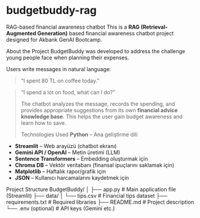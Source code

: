 # budgetbuddy-rag
RAG-based financial awareness chatbot
This is a **RAG (Retrieval-Augmented Generation)** based financial awareness chatbot project designed for Akbank GenAI Bootcamp.

About the Project
BudgetBuddy was developed to address the challenge young people face when planning their expenses.

Users write messages in natural language:

> “I spent 80 TL on coffee today.”

> “I spend a lot on food, what can I do?”
>
> The chatbot analyzes the message, records the spending, and provides appropriate suggestions from its own **financial advice knowledge base**. This helps the user gain budget awareness and learn how to save.
>
> Technologies Used
> **Python** – Ana geliştirme dili  
- **Streamlit** – Web arayüzü (chatbot ekranı)  
- **Gemini API / OpenAI** – Metin üretimi (LLM)  
- **Sentence Transformers** – Embedding oluşturmak için  
- **Chroma DB** – Vektör veritabanı (finansal ipuçlarını saklamak için)  
- **Matplotlib** – Haftalık rapor/grafik için  
- **JSON** – Kullanıcı harcamalarını kaydetmek için

Project Structure
BudgetBuddy/
│
├── app.py # Main application file (Streamlit)
├── data/
│ └── tips.csv # Financial tips dataset
├── requirements.txt # Required libraries
├── README.md # Project description
└── .env (optional) # API keys (Gemini etc.)







